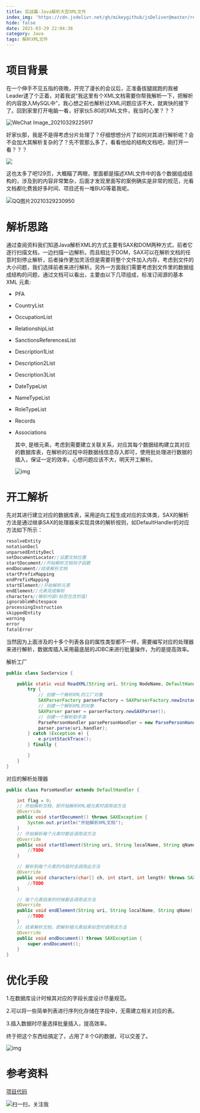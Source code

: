 ```yaml
---
title: 实战篇-Java解析大型XML文件
index_img: 'https://cdn.jsdelivr.net/gh/mikeygithub/jsDeliver@master/resource/img/xml.jpeg'
hide: false
date: 2021-03-29 22:04:38
category: Java
tags: 解析XML文件
---
```


# 项目背景

在一个伸手不见五指的夜晚，开完了漫长的会议后，正准备拔腿就跑的我被Leader逮了个正着，对着我说“我这里有个XML文档需要你帮我解析一下，把解析的内容放入MySQL中”，我心想之前也解析过XML问题应该不大，就爽快的接下了。回到家里打开电脑一看，好家伙5.8G的XML文件，我当时心里？？？

![WeChat Image_20210329225917](https://cdn.jsdelivr.net/gh/mikeygithub/jsDeliver@master/resource/img/WeChatImage_20210329225917.png)

好家伙那，我是不是得考虑分片处理了？仔细想想分片了如何对其进行解析呢？会不会加大其解析复杂的了？先不管那么多了，看看他给的结构文档吧，刚打开一看？？？

![](https://cdn.jsdelivr.net/gh/mikeygithub/jsDeliver@master/resource/img/image-20210329232408817.png)

这也太多了吧129页，大概瞄了两眼，里面都是描述XML文件中的各个数据组成结构的，涉及到的内容非常繁杂，后面才发现里面写的案例确实是非常的规范，光看文档都化费我好多时间、项目还有一堆BUG等着我呢。

![QQ图片20210329230950](https://cdn.jsdelivr.net/gh/mikeygithub/jsDeliver@master/resource/img/aaa.gif)





# 解析思路

通过查阅资料我们知道Java解析XML的方式主要有SAX和DOM两种方式，前者它逐行扫描文档，一边扫描一边解析。而且相比于DOM，SAX可以在解析文档的任意时刻停止解析，后者操作更加灵活但是需要将整个文件加入内存，考虑到文件的大小问题，我们选择前者来进行解析。另外一方面我们需要考虑到文件里的数据组成结构的问题，通过文档可以看出，主要由以下几项组成，标准订阅源的基本 XML 元素:

- PFA

- CountryList

- OccupationList

- RelationshipList

- SanctionsReferencesList

- Description1List

- Description2List

- Description3List

- DateTypeList

- NameTypeList

- RoleTypeList

- Records

- Associations

  其中,<PFA> 是根元素，考虑到需要建立关联关系，对应其每个数据结构建立其对应的数据库表，在解析的过程中将数据线信息存入即可，使用批处理进行数据的插入，保证一定的效率，心想问题应该不大，明天开工解析。

  ![img](https://cdn.jsdelivr.net/gh/mikeygithub/jsDeliver@master/resource/img/img.jk51.com&app=2002&size=f9999,10000&q=a80&n=0&g=0n&fmt=jpeg)

# 开工解析

先对其进行建立对应的数据库表，采用逆向工程生成对应的实体类，SAX的解析方法是通过继承SAX的处理器来实现具体的解析规则，如DefaultHandler的对应方法如下所示：

```java
resolveEntity
notationDecl
unparsedEntityDecl
setDocumentLocator//设置文档位置
startDocument//开始解析文档钩子函数
endDocument//结束解析文档
startPrefixMapping
endPrefixMapping
startElement//开始解析元素
endElement//元素完成解析
characters//解析内容(标签包含的值)
ignorableWhitespace
processingInstruction
skippedEntity
warning
error
fatalError
```

当然因为上面涉及的十多个列表各自的属性类型都不一样，需要编写对应的处理器来进行解析，数据库插入采用最底层的JDBC来进行批量操作，为的是提高效率。



解析工厂

```java
public class SaxService {

    public static void ReadXML(String uri, String NodeName, DefaultHandler handler) {
        try {
            // 创建一个解析XML的工厂对象
            SAXParserFactory parserFactory = SAXParserFactory.newInstance();
            // 创建一个解析XML的对象
            SAXParser parser = parserFactory.newSAXParser();
            // 创建一个解析助手类
            ParsePersonHandler parsePersonHandler = new ParsePersonHandler();
            parser.parse(uri,handler);
        } catch (Exception e) {
            e.printStackTrace();
        } finally {

        }
    }
}
```

对应的解析处理器

```java
public class ParseHandler extends DefaultHandler {

    int flag = 0;
    // 开始解析文档，即开始解析XML根元素时调用该方法
    @Override
    public void startDocument() throws SAXException {
        System.out.println("开始解析XML文档");
    }
    // 开始解析每个元素时都会调用该方法
    @Override
    public void startElement(String uri, String localName, String qName, Attributes attributes) throws SAXException {
        //TODO
    }

    // 解析到每个元素的内容时会调用此方法
    @Override
    public void characters(char[] ch, int start, int length) throws SAXException {
        //TODO
    }

    // 每个元素结束的时候都会调用该方法
    @Override
    public void endElement(String uri, String localName, String qName) throws SAXException {
		//TODO
    }
    // 结束解析文档，即解析根元素结束标签时调用该方法
    @Override
    public void endDocument() throws SAXException {
        super.endDocument();
    }
}
```



# 优化手段

1.在数据库设计时候其对应的字段长度设计尽量规范。

2.可以将一些简单列表进行序列化存储在字段中，无需建立相关对应的表。

3.插入数据时尽量选择批量插入，提高效率。





终于把这个东西给搞定了，占用了８个G的数据，可以交差了。

![img](https://cdn.jsdelivr.net/gh/mikeygithub/jsDeliver@master/resource/img/u=2093565416,3902274772&fm=26&gp=0.jpg)

# 参考资料

[项目代码](https://github.com/mikeygithub/parse-xml.git)<br/>


![扫一扫，关注我](https://cdn.jsdelivr.net/gh/mikeygithub/jsDeliver@master/resource/img/wechat.jpg)